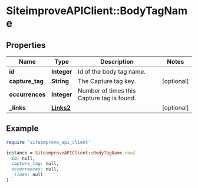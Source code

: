 # SiteimproveAPIClient::BodyTagName

## Properties

| Name | Type | Description | Notes |
| ---- | ---- | ----------- | ----- |
| **id** | **Integer** | Id of the body tag name. |  |
| **capture_tag** | **String** | The Capture tag key. | [optional] |
| **occurrences** | **Integer** | Number of times this Capture tag is found. |  |
| **_links** | [**Links2**](Links2.md) |  | [optional] |

## Example

```ruby
require 'siteimprove_api_client'

instance = SiteimproveAPIClient::BodyTagName.new(
  id: null,
  capture_tag: null,
  occurrences: null,
  _links: null
)
```

